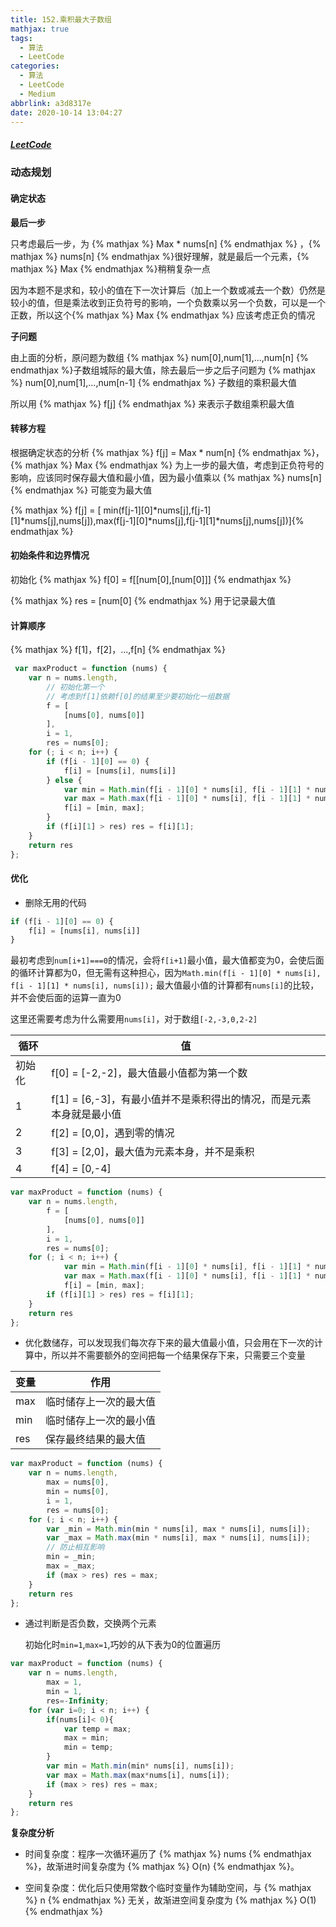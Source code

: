 ```yaml
---
title: 152.乘积最大子数组
mathjax: true
tags:
  - 算法
  - LeetCode
categories:
  - 算法
  - LeetCode
  - Medium
abbrlink: a3d8317e
date: 2020-10-14 13:04:27
---
```


##### [LeetCode](https://leetcode-cn.com/problems/maximum-product-subarray/)

### 动态规划

#### 确定状态

**最后一步**

只考虑最后一步，为  {% mathjax %} Max * nums[n] {% endmathjax %} ，{% mathjax %} nums[n] {% endmathjax %}很好理解，就是最后一个元素，{% mathjax %} Max {% endmathjax %}稍稍复杂一点

因为本题不是求和，较小的值在下一次计算后（加上一个数或减去一个数）仍然是较小的值，但是乘法收到正负符号的影响，一个负数乘以另一个负数，可以是一个正数，所以这个{% mathjax %} Max {% endmathjax %} 应该考虑正负的情况

**子问题**

由上面的分析，原问题为数组 {% mathjax %} num[0],num[1],...,num[n] {% endmathjax %}子数组城际的最大值，除去最后一步之后子问题为 {% mathjax %} num[0],num[1],...,num[n-1] {% endmathjax %} 子数组的乘积最大值

所以用 {% mathjax %} f[j] {% endmathjax %} 来表示子数组乘积最大值

#### 转移方程

根据确定状态的分析 {% mathjax %} f[j] = Max * num[n] {% endmathjax %}，{% mathjax %} Max {% endmathjax %} 为上一步的最大值，考虑到正负符号的影响，应该同时保存最大值和最小值，因为最小值乘以 {% mathjax %} nums[n] {% endmathjax %} 可能变为最大值

{% mathjax %} f[j] = [ min(f[j-1][0]*nums[j],f[j-1][1]*nums[j],nums[j]),max(f[j-1][0]*nums[j],f[j-1][1]*nums[j],nums[j])]{% endmathjax %}

#### 初始条件和边界情况

初始化 {% mathjax %} f[0] = f[[num[0],[num[0]]] {% endmathjax %}

{% mathjax %} res = [num[0] {% endmathjax %} 用于记录最大值

#### 计算顺序

{% mathjax %} f[1]，f[2]，...,f[n] {% endmathjax %}

```javascript
 var maxProduct = function (nums) {
    var n = nums.length,
        // 初始化第一个
        // 考虑到f[1]依赖f[0]的结果至少要初始化一组数据
        f = [
            [nums[0], nums[0]]
        ],
        i = 1,
        res = nums[0];
    for (; i < n; i++) {
        if (f[i - 1][0] == 0) {
            f[i] = [nums[i], nums[i]]
        } else {
            var min = Math.min(f[i - 1][0] * nums[i], f[i - 1][1] * nums[i], nums[i]);
            var max = Math.max(f[i - 1][0] * nums[i], f[i - 1][1] * nums[i], nums[i]);
            f[i] = [min, max];
        }
        if (f[i][1] > res) res = f[i][1];
    }
    return res
};
```

#### 优化

+ 删除无用的代码

```javascript
if (f[i - 1][0] == 0) {
    f[i] = [nums[i], nums[i]]
}
```

最初考虑到`num[i+1]===0`的情况，会将`f[i+1]`最小值，最大值都变为0，会使后面的循环计算都为0，但无需有这种担心，因为`Math.min(f[i - 1][0] * nums[i], f[i - 1][1] * nums[i], nums[i]);` 最大值最小值的计算都有`nums[i]`的比较，并不会使后面的运算一直为0

这里还需要考虑为什么需要用`nums[i]`，对于数组`[-2,-3,0,2-2]`

| 循环   | 值                                                                  |
|--------|---------------------------------------------------------------------|
| 初始化 | f[0] = [-2,-2]，最大值最小值都为第一个数                            |
| 1      | f[1] = [6,-3]，有最小值并不是乘积得出的情况，而是元素本身就是最小值 |
| 2      | f[2] = [0,0]，遇到零的情况 |
| 3      | f[3] = [2,0]，最大值为元素本身，并不是乘积 |
| 4      | f[4] = [0,-4] |

```javascript
var maxProduct = function (nums) {
    var n = nums.length,
        f = [
            [nums[0], nums[0]]
        ],
        i = 1,
        res = nums[0];
    for (; i < n; i++) {
            var min = Math.min(f[i - 1][0] * nums[i], f[i - 1][1] * nums[i], nums[i]);
            var max = Math.max(f[i - 1][0] * nums[i], f[i - 1][1] * nums[i], nums[i]);
            f[i] = [min, max];
        if (f[i][1] > res) res = f[i][1];
    }
    return res
};
```

+ 优化数储存，可以发现我们每次存下来的最大值最小值，只会用在下一次的计算中，所以并不需要额外的空间把每一个结果保存下来，只需要三个变量

|变量|作用|
|---|---|
|max|临时储存上一次的最大值|
|min|临时储存上一次的最小值|
|res|保存最终结果的最大值|

```javascript
var maxProduct = function (nums) {
    var n = nums.length,
        max = nums[0],
        min = nums[0],
        i = 1,
        res = nums[0];
    for (; i < n; i++) {
        var _min = Math.min(min * nums[i], max * nums[i], nums[i]);
        var _max = Math.max(min * nums[i], max * nums[i], nums[i]);
        // 防止相互影响
        min = _min;
        max = _max;
        if (max > res) res = max;
    }
    return res
};
```
+ 通过判断是否负数，交换两个元素

  初始化时`min=1`,`max=1`,巧妙的从下表为0的位置遍历

```javascript
var maxProduct = function (nums) {
    var n = nums.length,
        max = 1,
        min = 1,
        res=-Infinity;
    for (var i=0; i < n; i++) {
        if(nums[i]< 0){
            var temp = max;
            max = min;
            min = temp;
        }
        var min = Math.min(min* nums[i], nums[i]);
        var max = Math.max(max*nums[i], nums[i]);
        if (max > res) res = max;
    }
    return res
};
```

**复杂度分析**

+ 时间复杂度：程序一次循环遍历了 {% mathjax %} nums {% endmathjax %}，故渐进时间复杂度为 {% mathjax %} O(n) {% endmathjax %}。

+ 空间复杂度：优化后只使用常数个临时变量作为辅助空间，与 {% mathjax %} n {% endmathjax %} 无关，故渐进空间复杂度为  {% mathjax %} O(1) {% endmathjax %}
